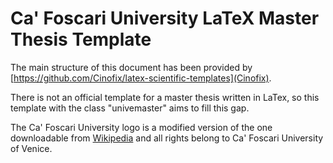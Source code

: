 # Ca' Foscari University LaTeX Master Thesis Template
The main structure of this document has been provided by [https://github.com/Cinofix/latex-scientific-templates](Cinofix).


There is not an official template for a master thesis written in LaTex, so this template with the class "univemaster" aims to fill this gap.


The Ca' Foscari University logo is a modified version of the one downloadable from [Wikipedia](https://commons.wikimedia.org/wiki/File:Logo_Universit%C3%A0_Ca%27_Foscari_Venezia.svg) and all rights belong to Ca' Foscari University of Venice.
